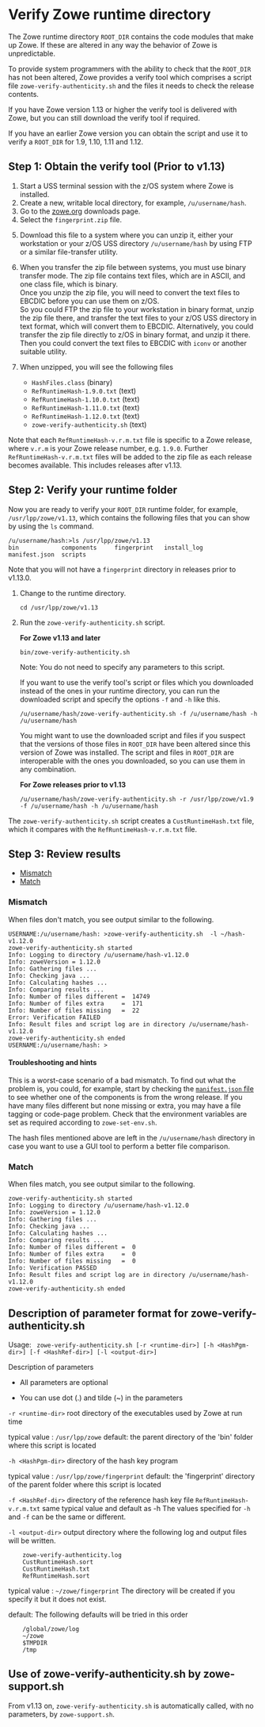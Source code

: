 # Verify Zowe runtime directory

The Zowe runtime directory `ROOT_DIR` contains the code modules that make up Zowe.  If these are altered in any way the behavior of Zowe is unpredictable.  

To provide system programmers with the ability to check that the `ROOT_DIR` has not been altered, Zowe provides a verify tool which comprises a script file `zowe-verify-authenticity.sh` and the files it needs to check the release contents. 

If you have Zowe version 1.13 or higher the verify tool is delivered with Zowe, but you can still download the verify tool if required.  

If you have an earlier Zowe version you can obtain the script and use it to verify a `ROOT_DIR` for 1.9, 1.10, 1.11 and 1.12.   

## Step 1: Obtain the verify tool (Prior to v1.13)

1. Start a USS terminal session with the z/OS system where Zowe is installed.  
2. Create a new, writable local directory, for example, `/u/username/hash`.
3. Go to the [zowe.org](https://www.zowe.org/) downloads page.
4. Select the `fingerprint.zip` file.
<!-- there will be a link or button somewhere for this -->
5. Download this file to a system where you can unzip it, either your workstation or your z/OS USS directory `/u/username/hash` by using FTP or a similar file-transfer utility. 
6. When you transfer the zip file between systems, you must use binary transfer mode.
The zip file contains text files, which are in ASCII, and one class file, which is binary.  
Once you unzip the zip file, you will need to convert the text files to EBCDIC before you can use them on z/OS.  
So you could FTP the zip file to your workstation in binary format, unzip the zip file there, and transfer the text files to your z/OS USS directory in text format,
which will convert them to EBCDIC.  Alternatively, you could transfer the zip file directly to z/OS in binary format, and unzip it there.  Then you could convert the text
files to EBCDIC with `iconv` or another suitable utility.  
6. When unzipped, you will see the following files

   - `HashFiles.class` (binary)
   - `RefRuntimeHash-1.9.0.txt` (text)  
   - `RefRuntimeHash-1.10.0.txt` (text)  
   - `RefRuntimeHash-1.11.0.txt` (text)  
   - `RefRuntimeHash-1.12.0.txt` (text)  
   - `zowe-verify-authenticity.sh` (text)

Note that each `RefRuntimeHash-v.r.m.txt` file is specific to a Zowe release, where `v.r.m` is your Zowe release number, e.g. `1.9.0`.  Further 
`RefRuntimeHash-v.r.m.txt` files will be added to the zip file as each release becomes available.  This includes releases after v1.13.  

## Step 2: Verify your runtime folder

Now you are ready to verify your `ROOT_DIR` runtime folder, for example, `/usr/lpp/zowe/v1.13`, which contains the following files that you can show by using the `ls` command. 

```
/u/username/hash:>ls /usr/lpp/zowe/v1.13
bin            components     fingerprint   install_log    manifest.json  scripts
```
Note that you will not have a `fingerprint` directory in releases prior to v1.13.0.  

1. Change to the runtime directory. 
   ```
   cd /usr/lpp/zowe/v1.13
   ``` 

2. Run the `zowe-verify-authenticity.sh` script.

   **For Zowe v1.13 and later** 

   ```
   bin/zowe-verify-authenticity.sh
   ``` 
   Note: You do not need to specify any parameters to this script.  

   If you want to use the verify tool's script or files which you downloaded
   instead of the ones in your runtime directory, you can run the downloaded script and specify the options `-f` and `-h` like this.
   
   ```
   /u/username/hash/zowe-verify-authenticity.sh -f /u/username/hash -h /u/username/hash
   ```
   You might want to use the downloaded script and files if you suspect that the versions of those files in `ROOT_DIR` 
   have been altered since this version of Zowe was installed.  The script and files in `ROOT_DIR` 
   are interoperable with the ones you downloaded, so you can use them in any combination.  
   <!-- However, the `zowe-verify-authenticity.sh` script in `ROOT_DIR/bin` is not backwards-compatible
   with Zowe runtimes prior to v1.12, so you should use the version from the zipfile instead. -->


   **For Zowe releases prior to v1.13**
   ```
   /u/username/hash/zowe-verify-authenticity.sh -r /usr/lpp/zowe/v1.9 -f /u/username/hash -h /u/username/hash
   ```

The `zowe-verify-authenticity.sh` script creates a `CustRuntimeHash.txt` file, which it compares with the `RefRuntimeHash-v.r.m.txt` file.  

## Step 3: Review results

- [Mismatch](#mismatch)
- [Match](#match)

### Mismatch

When files don't match, you see output similar to the following. 

```
USERNAME:/u/username/hash: >zowe-verify-authenticity.sh  -l ~/hash-v1.12.0 
zowe-verify-authenticity.sh started
Info: Logging to directory /u/username/hash-v1.12.0
Info: zoweVersion = 1.12.0
Info: Gathering files ...
Info: Checking java ...
Info: Calculating hashes ...
Info: Comparing results ...
Info: Number of files different =  14749
Info: Number of files extra     =  171
Info: Number of files missing   =  22
Error: Verification FAILED
Info: Result files and script log are in directory /u/username/hash-v1.12.0
zowe-verify-authenticity.sh ended
USERNAME:/u/username/hash: >
```
#### Troubleshooting and hints

This is a worst-case scenario of a bad mismatch.  To find out what the problem is, you could, for example, start by checking the [`manifest.json` file](troubleshoot-zowe-release.md#check-the-zowe-release-number) to see whether one of the components is from the wrong release.
If you have many files different but none missing or extra, you may have a file tagging or
code-page problem.  Check that the environment variables are set as required according to 
`zowe-set-env.sh`.  

The hash files mentioned above are left in the `/u/username/hash` directory in case you want to use a GUI tool to perform a better file comparison.

### Match

When files match, you see output similar to the following. 

```
zowe-verify-authenticity.sh started
Info: Logging to directory /u/username/hash-v1.12.0
Info: zoweVersion = 1.12.0
Info: Gathering files ...
Info: Checking java ...
Info: Calculating hashes ...
Info: Comparing results ...
Info: Number of files different =  0
Info: Number of files extra     =  0
Info: Number of files missing   =  0
Info: Verification PASSED
Info: Result files and script log are in directory /u/username/hash-v1.12.0
zowe-verify-authenticity.sh ended
```

## Description of parameter format for zowe-verify-authenticity.sh

Usage:
`
zowe-verify-authenticity.sh [-r <runtime-dir>] [-h <HashPgm-dir>] [-f <HashRef-dir>] [-l <output-dir>]`

Description of parameters

   - All parameters are optional

   - You can use dot (.) and tilde (~) in the parameters

`-r <runtime-dir>` root directory of the executables used by Zowe at run time

typical value : `/usr/lpp/zowe`
default: the parent directory of the 'bin' folder where this script is located

`-h <HashPgm-dir>` directory of the hash key program

typical value : `/usr/lpp/zowe/fingerprint`
default: the 'fingerprint' directory of the parent folder where this script is located

`-f <HashRef-dir>` directory of the reference hash key file `RefRuntimeHash-v.r.m.txt`
same typical value and default as -h
The values specified for `-h` and `-f` can be the same or different.

`-l <output-dir>`  output directory where the following log and output files will be written.
```
    zowe-verify-authenticity.log
    CustRuntimeHash.sort
    CustRuntimeHash.txt 
    RefRuntimeHash.sort  
```
typical value : `~/zowe/fingerprint`
The directory will be created if you specify it but it does not exist.

default: The following defaults will be tried in this order
```
    /global/zowe/log 
    ~/zowe 
    $TMPDIR
    /tmp
```
## Use of zowe-verify-authenticity.sh by zowe-support.sh

From v1.13 on, `zowe-verify-authenticity.sh` is automatically called, with no parameters, by `zowe-support.sh`.  


